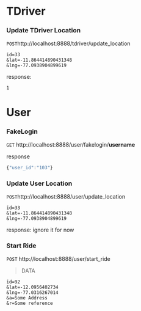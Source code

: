 TDriver
============

### Update TDriver Location
`POST`http://localhost:8888/tdriver/update_location


```
id=33
&lat=-11.864414890431348
&lng=-77.0938904899619
```
response:
```
1
```


User 
====

### FakeLogin
`GET` http://localhost:8888/user/fakelogin/__username__

response
```js
{"user_id":"103"}
```

### Update User Location
`POST`http://localhost:8888/user/update_location

```
id=33
&lat=-11.864414890431348
&lng=-77.0938904899619
```

response:
ignore it for now


### Start Ride
`POST` http://localhost:8888/user/start_ride

>DATA
```
id=92
&lat=-12.0956402734
&lng=-77.0316267014
&a=Some Address
&r=Some reference
```

